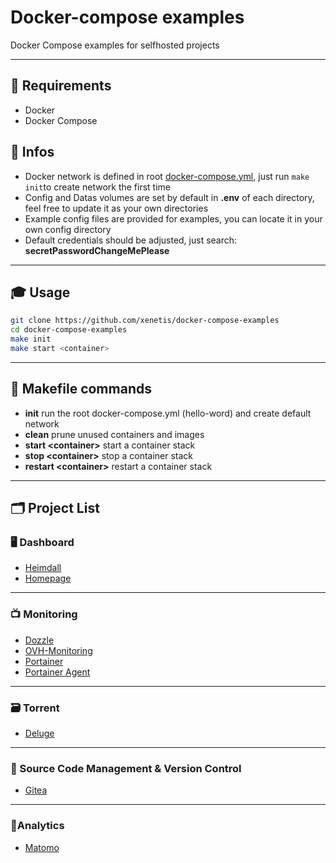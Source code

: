 # Docker-compose examples

Docker Compose examples for selfhosted projects

---

## 📝 Requirements
 - Docker 
 - Docker Compose

## 📖 Infos
 - Docker network is defined in root [docker-compose.yml](docker-compose.yml), just run `make init`to create network the first time
 - Config and Datas volumes are set by default in **.env** of each directory, feel free to update it as your own directories
 - Example config files are provided for examples, you can locate it in your own config directory
 - Default credentials should be adjusted, just search: **secretPasswordChangeMePlease**

---

## 🎓 Usage

```bash
git clone https://github.com/xenetis/docker-compose-examples
cd docker-compose-examples
make init
make start <container>
```
---

## 🔧 Makefile commands

- **init** run the root docker-compose.yml (hello-word) and create default network
- **clean** prune unused containers and images
- **start \<container>** start a container stack 
- **stop \<container>** stop a container stack
- **restart \<container>** restart a container stack

---

## 🗂 Project List

### 🖥 Dashboard
 - [Heimdall](heimdall)
 - [Homepage](homepage)

---

### 📺 Monitoring
- [Dozzle](dozzle)
- [OVH-Monitoring](ovhmonitoring)
- [Portainer](portainer)
- [Portainer Agent](portainer-agent)

---

### 🗃 Torrent
- [Deluge](deluge)

---

### 🔐 Source Code Management & Version Control
- [Gitea](gitea)

---

### 🧮Analytics
- [Matomo](matomo)